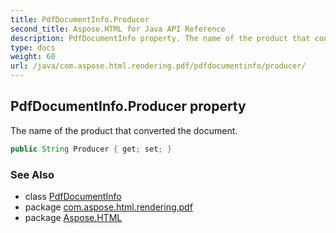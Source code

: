 ```yaml
---
title: PdfDocumentInfo.Producer
second_title: Aspose.HTML for Java API Reference
description: PdfDocumentInfo property. The name of the product that converted the document
type: docs
weight: 60
url: /java/com.aspose.html.rendering.pdf/pdfdocumentinfo/producer/
---
```

## PdfDocumentInfo.Producer property

The name of the product that converted the document.

```java
public String Producer { get; set; }
```

### See Also

* class [PdfDocumentInfo](../)
* package [com.aspose.html.rendering.pdf](../../../com.aspose.html.rendering.pdf/)
* package [Aspose.HTML](../../../)
